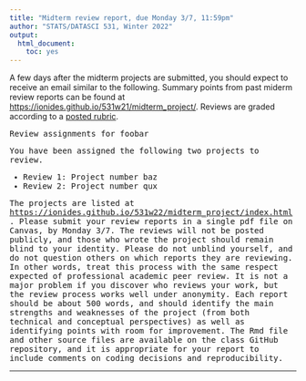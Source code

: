 ```yaml
---
title: "Midterm review report, due Monday 3/7, 11:59pm"
author: "STATS/DATASCI 531, Winter 2022"
output:
  html_document:
    toc: yes
---
```


A few days after the midterm projects are submitted, you should expect to receive an email similar to the following. Summary points from past miderm review reports can be found at https://ionides.github.io/531w21/midterm_project/. Reviews are graded according to a [posted rubric](../rubric_midterm_review.html).

<tt>
Review assignments for foobar

You have been assigned the following two projects to review. 

* Review 1: Project number baz 
* Review 2: Project number qux 

The projects are listed at https://ionides.github.io/531w22/midterm_project/index.html. Please submit your review reports in a single pdf file on Canvas, by Monday 3/7. The reviews will not be posted publicly, and those who wrote the project should remain blind to your identity. Please do not unblind yourself, and do not question others on which reports they are reviewing. In other words, treat this process with the same respect expected of professional academic peer review. It is not a major problem if you discover who reviews your work, but the review process works well under anonymity. Each report should be about 500 words, and should identify the main strengths and weaknesses of the project (from both technical and conceptual perspectives) as well as identifying points with room for improvement. The Rmd file and other source files are available on the class GitHub repository, and it is appropriate for your report to include comments on coding decisions and reproducibility.
</tt>


------------
